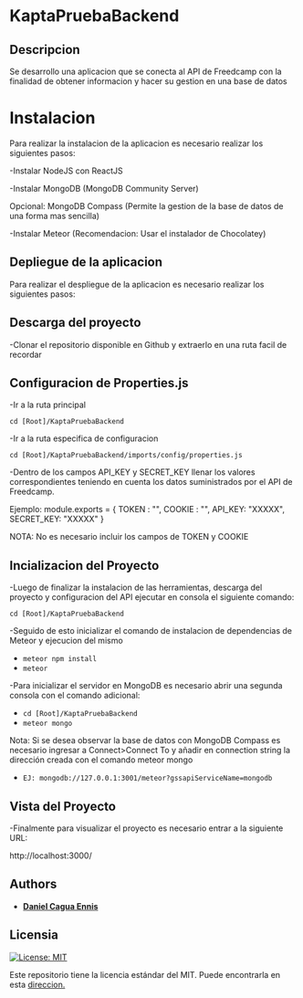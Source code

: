 # KaptaPruebaBackend
## Descripcion
Se desarrollo una aplicacion que se conecta al API de Freedcamp con la finalidad de obtener informacion y hacer su gestion en una base de datos

# Instalacion
Para realizar la instalacion de la aplicacion es necesario realizar los siguientes pasos:

-Instalar NodeJS con ReactJS

-Instalar MongoDB (MongoDB Community Server)

Opcional: MongoDB Compass (Permite la gestion de la base de datos de una forma mas sencilla)

-Instalar Meteor (Recomendacion: Usar el instalador de Chocolatey)

## Depliegue de la aplicacion
Para realizar el despliegue de la aplicacion es necesario realizar los siguientes pasos:

## Descarga del proyecto
-Clonar el repositorio disponible en Github y extraerlo en una ruta facil de recordar

## Configuracion de Properties.js

-Ir a la ruta principal

```cd [Root]/KaptaPruebaBackend```

-Ir a la ruta especifica de configuracion

```cd [Root]/KaptaPruebaBackend/imports/config/properties.js```

-Dentro de los campos API_KEY y SECRET_KEY llenar los valores correspondientes teniendo en cuenta los datos suministrados por el API de Freedcamp.

Ejemplo:
module.exports = {
    TOKEN : "",
    COOKIE : "",
    API_KEY: "XXXXX",
    SECRET_KEY: "XXXXX"
}

NOTA: No es necesario incluir los campos de TOKEN y COOKIE

## Incializacion del Proyecto
-Luego de finalizar la instalacion de las herramientas, descarga del proyecto y configuracion del API ejecutar en consola el siguiente comando:

```cd [Root]/KaptaPruebaBackend```

-Seguido de esto inicializar el comando de instalacion de dependencias de Meteor y ejecucion del mismo
* ```meteor npm install```
* ```meteor```

-Para inicializar el servidor en MongoDB es necesario abrir una segunda consola con el comando adicional:
* ```cd [Root]/KaptaPruebaBackend```
* ```meteor mongo```

Nota: Si se desea observar la base de datos con MongoDB Compass es necesario ingresar a Connect>Connect To y añadir en connection string la dirección creada con el comando meteor mongo
* ```EJ: mongodb://127.0.0.1:3001/meteor?gssapiServiceName=mongodb```



## Vista del Proyecto
-Finalmente para visualizar el proyecto es necesario entrar a la siguiente URL:

http://localhost:3000/

## Authors
* [__Daniel Cagua Ennis__](https://github.com/dcagua10)


## Licensia
[![License: MIT](https://img.shields.io/badge/License-MIT-yellow.svg)](https://opensource.org/licenses/MIT)

Este repositorio tiene la licencia estándar del MIT. Puede encontrarla en esta [direccion.](https://github.com/dcagua10/KaptaPruebaBackend/blob/master/LICENSE)